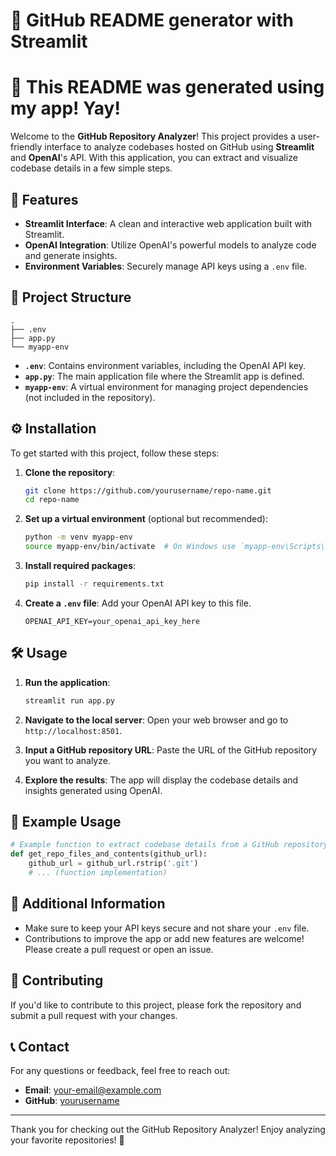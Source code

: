 # 🎉 GitHub README generator with Streamlit
# 🚀 This README was generated using my app! Yay!

Welcome to the **GitHub Repository Analyzer**! This project provides a user-friendly interface to analyze codebases hosted on GitHub using **Streamlit** and **OpenAI**'s API. With this application, you can extract and visualize codebase details in a few simple steps.

## 🚀 Features
- **Streamlit Interface**: A clean and interactive web application built with Streamlit.
- **OpenAI Integration**: Utilize OpenAI's powerful models to analyze code and generate insights.
- **Environment Variables**: Securely manage API keys using a `.env` file.

## 📁 Project Structure
```
.
├── .env
├── app.py
└── myapp-env
```

- **`.env`**: Contains environment variables, including the OpenAI API key.
- **`app.py`**: The main application file where the Streamlit app is defined.
- **`myapp-env`**: A virtual environment for managing project dependencies (not included in the repository).

## ⚙️ Installation

To get started with this project, follow these steps:

1. **Clone the repository**:
   ```bash
   git clone https://github.com/yourusername/repo-name.git
   cd repo-name
   ```

2. **Set up a virtual environment** (optional but recommended):
   ```bash
   python -m venv myapp-env
   source myapp-env/bin/activate  # On Windows use `myapp-env\Scripts\activate`
   ```

3. **Install required packages**:
   ```bash
   pip install -r requirements.txt
   ```

4. **Create a `.env` file**: Add your OpenAI API key to this file.
   ```env
   OPENAI_API_KEY=your_openai_api_key_here
   ```

## 🛠️ Usage

1. **Run the application**:
   ```bash
   streamlit run app.py
   ```

2. **Navigate to the local server**: Open your web browser and go to `http://localhost:8501`.

3. **Input a GitHub repository URL**: Paste the URL of the GitHub repository you want to analyze.

4. **Explore the results**: The app will display the codebase details and insights generated using OpenAI.

## 📄 Example Usage

```python
# Example function to extract codebase details from a GitHub repository
def get_repo_files_and_contents(github_url):
    github_url = github_url.rstrip('.git')
    # ... (function implementation)
```

## 📝 Additional Information
- Make sure to keep your API keys secure and not share your `.env` file.
- Contributions to improve the app or add new features are welcome! Please create a pull request or open an issue.

## 🤝 Contributing
If you'd like to contribute to this project, please fork the repository and submit a pull request with your changes.

## 📞 Contact
For any questions or feedback, feel free to reach out:

- **Email**: your-email@example.com
- **GitHub**: [yourusername](https://github.com/yourusername)

---

Thank you for checking out the GitHub Repository Analyzer! Enjoy analyzing your favorite repositories! 🚀
